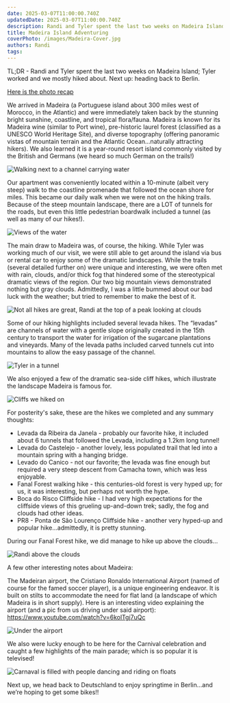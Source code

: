 ```yaml
---
date: 2025-03-07T11:00:00.740Z
updatedDate: 2025-03-07T11:00:00.740Z
description: Randi and Tyler spent the last two weeks on Madeira Island; Tyler worked and we mostly hiked about. Next up, heading back to Berlin.
title: Madeira Island Adventuring
coverPhoto: /images/Madeira-Cover.jpg
authors: Randi
tags:
---
```


TL;DR  -  Randi and Tyler spent the last two weeks on Madeira Island; Tyler worked and we mostly hiked about. Next up: heading back to Berlin.

[Here is the photo recap](https://photos.app.goo.gl/VG2s4qaRwaAP9FgZ7)

We arrived in Madeira (a Portuguese island about 300 miles west of Morocco, in the Atlantic) and were immediately taken back by the stunning bright sunshine, coastline, and tropical flora/fauna. Madeira is known for its Madeira wine (similar to Port wine), pre-historic laurel forest (classified as a UNESCO World Heritage Site), and diverse topography (offering panoramic vistas of mountain terrain and the Atlantic Ocean…naturally attracting hikers). We also learned it is a year-round resort island commonly visited by the British and Germans (we heard so much German on the trails!) 

![Walking next to a channel carrying water](/images/Madeira-1.jpg)

Our apartment was conveniently located within a 10-minute (albeit very steep) walk to the coastline promenade that followed the ocean shore for miles. This became our daily walk when we were not on the hiking trails. Because of the steep mountain landscape, there are a LOT of tunnels for the roads, but even this little pedestrian boardwalk included a tunnel (as well as many of our hikes!).

![Views of the water](/images/Madeira-2.jpg)

The main draw to Madeira was, of course, the hiking. While Tyler was working much of our visit, we were still able to get around the island via bus or rental car to enjoy some of the dramatic landscapes. While the trails (several detailed further on) were unique and interesting, we were often met with rain, clouds, and/or thick fog that hindered some of the stereotypical dramatic views of the region. Our two big mountain views demonstrated nothing but gray clouds. Admittedly, I was a little bummed about our bad luck with the weather; but tried to remember to make the best of it.

![Not all hikes are great, Randi at the top of a peak looking at clouds](/images/Madeira-3.jpg)

Some of our hiking highlights included several levada hikes. The “levadas” are channels of water with a gentle slope originally created in the 15th century to transport the water for irrigation of the sugarcane plantations and vineyards. Many of the levada paths included carved tunnels cut into mountains to allow the easy passage of the channel. 

![Tyler in a tunnel](/images/Madeira-4.jpg)

We also enjoyed a few of the dramatic sea-side cliff hikes, which illustrate the landscape Madeira is famous for. 

![Cliffs we hiked on](/images/Madeira-5.jpg)

For posterity's sake, these are the hikes we completed and any summary thoughts: 
- Levada da Ribeira da Janela - probably our favorite hike, it included about 6 tunnels that followed the Levada, including a 1.2km long tunnel! 
- Levada do Castelejo - another lovely, less populated trail that led into a mountain spring with a hanging bridge.
- Levado do Canico - not our favorite; the levada was fine enough but required a very steep descent from Camacha town, which was less enjoyable. 
- Fanal Forest walking hike - this centuries-old forest is very hyped up; for us, it was interesting, but perhaps not worth the hype. 
- Boca do Risco Cliffside hike - I had very high expectations for the cliffside views of this grueling up-and-down trek; sadly, the fog and clouds had other ideas.
- PR8 - Ponta de São Lourenço Cliffside hike - another very hyped-up and popular hike…admittedly, it is pretty stunning. 

During our Fanal Forest hike, we did manage to hike up above the clouds…

![Randi above the clouds](/images/Madeira-6.jpg)


A few other interesting notes about Madeira: 

The Madeiran airport, the Cristiano Ronaldo International Airport (named of course for the famed soccer player), is a unique engineering endeavor. It is built on stilts to accommodate the need for flat land (a landscape of which Madeira is in short supply). Here is an interesting video explaining the airport (and a pic from us driving under said airport): https://www.youtube.com/watch?v=6kolTgj7uQc 

![Under the airport](/images/Madeira-7.jpg)

We also were lucky enough to be here for the Carnival celebration and caught a few highlights of the main parade; which is so popular it is televised! 

![Carnaval is filled with people dancing and riding on floats](/images/Madeira-8.jpg)

Next up, we head back to Deutschland to enjoy springtime in Berlin…and we’re hoping to get some bikes!!  
